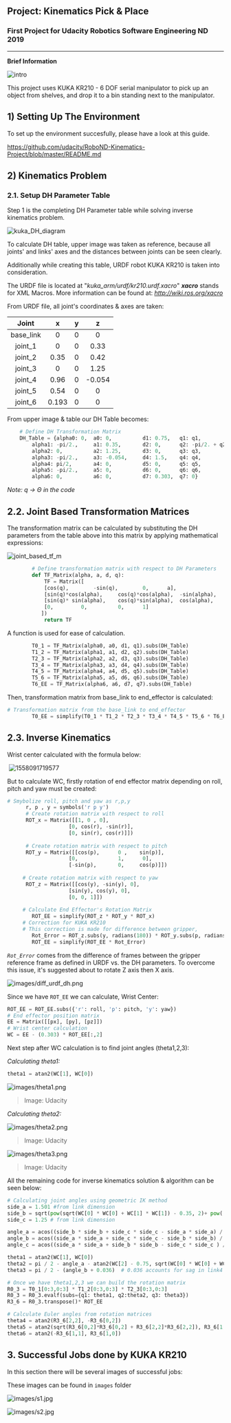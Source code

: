 ## Project: Kinematics Pick & Place
### First Project for Udacity Robotics Software Engineering ND 2019

---

**Brief Information**

![intro](images/intro_pic.png)

This project uses KUKA KR210 - 6 DOF serial manipulator to pick up an object from shelves, and drop it to a bin standing next to the manipulator. 

## 1) Setting Up The Environment

To set up the environment succesfully, please have a look at this guide. 

https://github.com/udacity/RoboND-Kinematics-Project/blob/master/README.md

## 2) Kinematics Problem

### 2.1. Setup DH Parameter Table 

Step 1 is the completing DH Parameter table while solving inverse kinematics problem. 

 ![kuka_DH_diagram](images/kuka_DH_diagram.png)

To calculate DH table, upper image was taken as reference, because all joints' and links' axes and the distances between joints can be seen clearly. 

Additionally while creating this table, URDF robot KUKA KR210 is taken into consideration. 

The URDF file is located at "*kuka_arm/urdf/kr210.urdf.xacro*" ***xacro*** stands for XML Macros. More information can be found at:  *http://wiki.ros.org/xacro*

From URDF file, all joint's coordinates & axes are taken: 

|   Joint   |   x   |  y   |   z    |
| :-------: | :---: | :--: | :----: |
| base_link |   0   |  0   |   0    |
|  joint_1  |   0   |  0   |  0.33  |
|  joint_2  | 0.35  |  0   |  0.42  |
|  joint_3  |   0   |  0   |  1.25  |
|  joint_4  | 0.96  |  0   | -0.054 |
|  joint_5  | 0.54  |  0   |   0    |
|  joint_6  | 0.193 |  0   |   0    |

From upper image & table our DH Table becomes: 

```python
    # Define DH Transformation Matrix
	DH_Table = {alpha0: 0, 	a0: 0, 		    d1: 0.75, 	q1: q1,
		alpha1: -pi/2.,     a1: 0.35,	    d2: 0, 		q2: -pi/2. + q2,
		alpha2: 0, 	        a2: 1.25, 	    d3: 0, 		q3: q3,
		alpha3: -pi/2.,     a3: -0.054, 	d4: 1.5, 	q4: q4,
		alpha4: pi/2, 	    a4: 0, 		    d5: 0, 		q5: q5,
		alpha5: -pi/2.,     a5: 0, 		    d6: 0, 		q6: q6,
		alpha6: 0, 	        a6: 0, 		    d7: 0.303, 	q7: 0}
```

*Note: q -> Θ in the code*  

## 2.2. Joint Based Transformation Matrices

The transformation matrix can be calculated by substituting the DH parameters from the table above into this matrix by applying mathematical expressions: 



![joint_based_tf_m](images/joint_based_tf_m.png)



```python
        # Define transformation matrix with respect to DH Parameters
    	def TF_Matrix(alpha, a, d, q):
            TF = Matrix([
			[cos(q), 		-sin(q), 		0, 		a],
	     	[sin(q)*cos(alpha), 	cos(q)*cos(alpha), 	-sin(alpha), 	-sin(alpha)*d],
	     	[sin(q)* sin(alpha), 	cos(q)*sin(alpha), 	cos(alpha), 	cos(alpha)*d],
	     	[0,			0,			0,		1]
		   ])
            return TF
```

A function is used for ease of calculation.

```python
        T0_1 = TF_Matrix(alpha0, a0, d1, q1).subs(DH_Table)
        T1_2 = TF_Matrix(alpha1, a1, d2, q2).subs(DH_Table)
        T2_3 = TF_Matrix(alpha2, a2, d3, q3).subs(DH_Table)
        T3_4 = TF_Matrix(alpha3, a3, d4, q4).subs(DH_Table)
        T4_5 = TF_Matrix(alpha4, a4, d5, q5).subs(DH_Table)
        T5_6 = TF_Matrix(alpha5, a5, d6, q6).subs(DH_Table)
        T6_EE = TF_Matrix(alpha6, a6, d7, q7).subs(DH_Table)
```

Then, transformation matrix from base_link to end_effector is calculated: 

```python
# Transformation matrix from the base_link to end_effector 
    	T0_EE = simplify(T0_1 * T1_2 * T2_3 * T3_4 * T4_5 * T5_6 * T6_EE)
```

## 2.3. Inverse Kinematics

Wrist center calculated with the formula below:

​	![1558091719577](images/1558091719577.png)

But to calculate WC, firstly rotation of end effector matrix depending on roll, pitch and yaw must be created:

```python
# Smybolize roll, pitch and yaw as r,p,y
      r, p , y = symbols('r p y')
      # Create rotation matrix with respect to roll
      ROT_x = Matrix([[1, 0 , 0],
					[0, cos(r), -sin(r)],
      				[0, sin(r), cos(r)]])
      
      # Create rotation matrix with respect to pitch
      ROT_y = Matrix([[cos(p),   	0 ,    sin(p)],
      				[0,       		1,     	0],
      				[-sin(p),  		0,     cos(p)]]) 
     
     # Create rotation matrix with respect to yaw
      ROT_z = Matrix([[cos(y), -sin(y), 0],
      				[sin(y), cos(y), 0],
      				[0, 0, 1]]) 
             
     # Calculate End Effector's Rotation Matrix
        ROT_EE = simplify(ROT_z * ROT_y * ROT_x)
     # Correction for KUKA KR210 
     # This correction is made for difference between gripper, 
        Rot_Error = ROT_z.subs(y, radians(180)) * ROT_y.subs(p, radians(-90))
        ROT_EE = simplify(ROT_EE * Rot_Error)
```

*`Rot_Error`* comes from the difference of frames between the gripper reference frame as defined in URDF vs. the DH parameters. To overcome this issue, it's suggested about to rotate Z axis then X axis. 

![images/diff_urdf_dh.png](images/diff_urdf_dh.png)

Since we have `ROT_EE` we can calculate, Wrist Center: 

```python
ROT_EE = ROT_EE.subs({'r': roll, 'p': pitch, 'y': yaw})
# End effector position matrix 
EE = Matrix([[px], [py], [pz]])
# Wrist center calculation
WC = EE - (0.303) * ROT_EE[:,2]
```

 Next step after WC calculation is to find joint angles (theta1,2,3): 

*Calculating theta1:*

```python
theta1 = atan2(WC[1], WC[0])
```

![images/theta1.png](images/theta1.png)

> Image: Udacity 

*Calculating theta2:*

![images/theta2.png](images/theta2.png)

> Image: Udacity 

![images/theta3.png](images/theta3.png)

> Image: Udacity 

All the remaining code for inverse kinematics solution & algorithm can be seen below:

```python
# Calculating joint angles using geometric IK method 
side_a = 1.501 #from link dimension
side_b = sqrt(pow(sqrt(WC[0] * WC[0] + WC[1] * WC[1]) - 0.35, 2)+ pow((WC[2] - 0.75), 2))
side_c = 1.25 # from link dimension

angle_a = acos((side_b * side_b + side_c * side_c - side_a * side_a) / (2 * side_b * side_c))
angle_b = acos((side_a * side_a + side_c * side_c - side_b * side_b) / (2 * side_a * side_c))
angle_c = acos((side_a * side_a + side_b * side_b - side_c * side_c ) / (2 * side_a * side_b))

theta1 = atan2(WC[1], WC[0])
theta2 = pi / 2 - angle_a - atan2(WC[2] - 0.75, sqrt(WC[0] * WC[0] + WC[1] * WC[1]) - 0.35)  # (CHANGED!!!)
theta3 = pi / 2 - (angle_b + 0.036)  # 0.036 accounts for sag in link4 of -0.054m

# Once we have theta1,2,3 we can build the rotation matrix 
R0_3 = T0_1[0:3,0:3] * T1_2[0:3,0:3] * T2_3[0:3,0:3]
R0_3 = R0_3.evalf(subs={q1: theta1, q2:theta2, q3: theta3})
R3_6 = R0_3.transpose()* ROT_EE

# Calculate Euler angles from rotation matrices 
theta4 = atan2(R3_6[2,2], -R3_6[0,2])
theta5 = atan2(sqrt(R3_6[0,2]*R3_6[0,2] + R3_6[2,2]*R3_6[2,2]), R3_6[1,2])
theta6 = atan2(-R3_6[1,1], R3_6[1,0])
```

## 3. Successful Jobs done by KUKA KR210

In this section there will be several images of successful jobs: 

These images can be found in `images` folder

![images/s1.jpg](images/s1.jpg)

![images/s2.jpg](images/s2.jpg)

